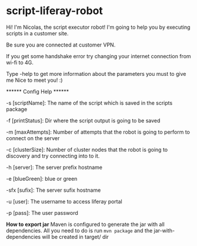 # script-liferay-robot

Hi! I'm Nicolas, the script executor robot! I'm going to help you by executing scripts in a customer site. 

Be sure you are connected at customer VPN. 

If you get some handshake error try changing your internet connection from wi-fi to 4G. 

Type -help to get more information about the parameters you must to give me Nice to meet you! :)

****** Config Help ******

-s [scriptName]: The name of the script which is saved in the scripts package

-f [printStatus]: Dir where the script output is going to be saved

-m [maxAttempts]: Number of attempts that the robot is going to perform to connect on the server

-c [clusterSize]: Number of cluster nodes that the robot is going to discovery and try connecting into to it.

-h [server]: The server prefix hostname

-e [blueGreen]: blue or green

-sfx [sufix]: The server sufix hostname

-u [user]: The username to access liferay portal

-p [pass]: The user password

**How to export jar**
Maven is configured to generate the jar with all dependencies. All you need to do is run `mvn package` and the jar-with-dependencies will be created in target/ dir
